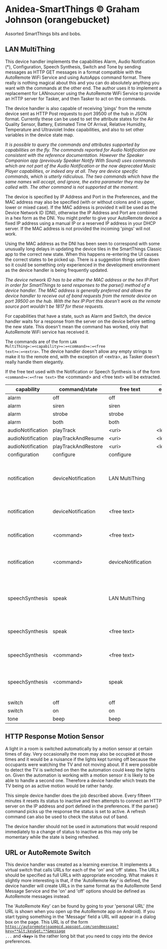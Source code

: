 # Anidea-SmartThings &copy; Graham Johnson (orangebucket)
Assorted SmartThings bits and bobs.

## LAN MultiThing
This device handler implements the capabilities Alarm, Audio Notification (*), Configuration, Speech Synthesis, Switch and Tone by sending messages as HTTP GET messages in a format compatible with the AutoRemote WiFi Service and using AutoApps command format. There really is nothing magical about this and you can do absolutely anything you want with the commands at the other end. The author uses it to implement a replacement for LANnouncer using the AutoRemote WiFi Service to provide an HTTP server for Tasker, and then Tasker to act on the commands.

The device handler is also capable of receiving 'pings' from the remote device sent as HTTP Post requests to port 39500 of the hub in JSON format. Currently these can be used to set the attribute states for the Air Quality Sensor, Battery, Estimated Time Of Arrival, Relative Humidity, Temperature and Ultraviolet Index capabilities, and also to set other variables in the device state map.

*It is possible to query the commands and attributes supported by capabilities on the fly. The commands reported for Audio Notification are consistent with the reference documentation. However the Speaker Companion app (previously Speaker Notify With Sound) uses commands which are not part of the Audio Notification or the now deprecated Music Player capabilities, or indeed any at all. They are device specific commands, which is utterly ridiculous. The two commands which have the same names will accept, and ignore, the extra parameter they may be called with. The other command is not supported at the moment.*

The device is specified by IP Address and Port in the Preferences, and the MAC address may also be specified (with or without colons and in upper, lower or mixed case). If the MAC address is provided it will be used as the Device Network ID (DNI), otherwise the IP Address and Port are combined in a hex form as the DNI. You might prefer to give your AutoRemote device a fixed IP address using a manual IP or a reserved IP address in your DHCP server. If the MAC address is not provided the incoming 'pings' will not work.

Using the MAC address as the DNI has been seen to correspond with some unusually long delays in updating the device tiles in the SmartThings Classic app to the correct new state. When this happens re-entering the UI causes the correct states to be picked up. There is a suggestion things settle down so it could be something only experienced in the development environment as the device handler is being frequently updated.

*The device network ID has to be either the MAC address or the hex IP:Port in order for SmartThings to send responses to the parse() method of a device handler. The MAC address is generally preferred and allows the device handler to receive out of band requests from the remote device on port 39500 on the hub. With the hex IP:Port this doesn't work as the remote source port wouldn't be 1817 for these requests.*

For capabilities that have a state, such as Alarm and Switch, the device handler waits for a response from the server on the device before setting the new state. This doesn't mean the command has worked, only that AutoRemote WiFi service has received it.

The commands are of the form <code>LAN MultiThing=:=&lt;capability&gt;=:=&lt;command&gt;=:=&lt;free text&gt;=:=&lt;extra&gt;</code>. The device handler doesn't allow any empty strings to make it to the remote end, with the exception of &lt;extra&gt;, as Tasker doesn't really handle them elegantly.

If the free text used with the Notification or Speech Synthesis is of the form <code>&lt;command&gt;=:=&lt;free text&gt;</code> the &lt;command&gt; and &lt;free text&gt; will be extracted.

|capability|command/state|free text|extra||
|---|---|---|---|---|
|alarm|off|off|||
|alarm|siren|siren|||
|alarm|strobe|strobe|||
|alarm|both|both|||
|audioNotification|playTrack|&lt;uri&gt;|&lt;level&gt;||
|audioNotification|playTrackAndResume|&lt;uri&gt;|&lt;level&gt;||
|audioNotification|playTrackAndRestore|&lt;uri&gt;|&lt;level&gt;||
|configuration|configure|configure|||
|notification|deviceNotification|LAN MultiThing||Empty notification text replaced by dummy text.|
|notification|deviceNotification|&lt;free text&gt;||Notification without a valid command.|
|notification|&lt;command&gt;|&lt;free text&gt;||Notification with a valid command.|
|notification|&lt;command&gt;|deviceNotification||Notification only containing a command.
|speechSynthesis|speak|LAN MultiThing||Empty speech text replaced by dummy text.|
|speechSynthesis|speak|&lt;free text&gt;||Speech without a valid command.|
|speechSynthesis|&lt;command&gt;|&lt;free text&gt;||Speech with a valid command.|
|speechSynthesis|&lt;command&gt;|speak||Speech only containing a command.|
|switch|off|off|||
|switch|on|on|||
|tone|beep|beep|||

## HTTP Response Motion Sensor
A light in a room is switched automatically by a motion sensor at certain times of day. Very occasionally the room may also be occupied at those times and it would be a nuisance if the lights kept turning off because the occupants were watching the TV and not moving about. If it were possible to detect the TV is switched on then the automation could keep the lights on. Given the automation is working with a motion sensor it is likely to be able to handle a second one. Therefore a device handler which treats the TV being on as active motion would be rather handy.

This simple device handler does the job described above. Every fifteen minutes it resets its status to inactive and then attempts to connect an HTTP server on the IP address and port defined in the preferences. If the parse() command picks up the response the status is set to active. A refresh command can also be used to check the status out of band.

The device handler should not be used in automations that would respond immediately to a change of status to inactive as this may only be momentary while the state is being refreshed.

## URL or AutoRemote Switch
This device handler was created as a learning exercise. It implements a virtual switch that calls URLs for each of the 'on' and 'off' states. The URLs should be specified as full URLs with appropriate encoding. What makes it slightly more interesting is that, if the 'AutoRemote Key' is defined, the device handler will create URLs in the same format as the AutoRemote Send Message Service and the 'on' and 'off' options should be defined as AutoRemote messages instead.

The 'AutoRemote Key' can be found by going to your 'personal URL' (the URL is shown when you open up the AutoRemote app on Android). If you start typing something in the 'Message' field a URL will appear in a dialog box on the page. This URL is of the form <code>https://autoremotejoaomgcd.appspot.com/sendmessage?key=**&lt;key&gt;**&message ...</code> and <code>**&lt;key&gt;**</code> is the rather long bit that you need to copy into the device preferences.

